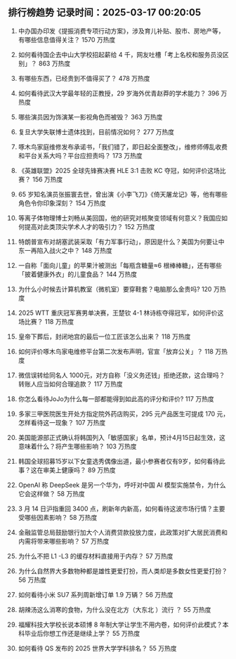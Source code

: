 
## 排行榜趋势 记录时间：2025-03-17 00:20:05
  
  1. 中办国办印发《提振消费专项行动方案》，涉及育儿补贴、股市、房地产等，有哪些信息值得关注？ 1570 万热度
    
  2. 如何看待国企去中山大学校招起薪给 4 千，网友吐槽「考上名校和服务员没区别」？ 863 万热度
    
  3. 有哪些东西，已经贵到不值得买了？ 478 万热度
    
  4. 如何看待武汉大学最年轻的正教授，29 岁海外优青赵莽的学术能力？ 396 万热度
    
  5. 哪些演员因为饰演某一影视角色而被毁？ 363 万热度
    
  6. 复旦大学失联博士遗体找到，目前情况如何？ 277 万热度
    
  7. 啄木鸟家庭维修发布承诺书，「我们错了，即日起全面整改」，维修师傅乱收费和平台关系大吗？平台应担责吗？ 173 万热度
    
  8. 《英雄联盟》2025 全球先锋赛决赛 HLE 3:1 击败 KC 夺冠，如何评价这场比赛？ 156 万热度
    
  9. 65 岁知名演员张振寰去世，曾出演《小李飞刀》《倚天屠龙记》等，他有哪些角色令你印象深刻？ 154 万热度
    
  10. 等离子体物理博士刘畅从美回国，他的研究对核聚变领域有何意义？我国应如何提高对此类顶尖学术人才的吸引力？ 152 万热度
    
  11. 特朗普宣布对胡塞武装采取「有力军事行动」，原因是什么？美国为何要让中东一再陷入战火之中？ 148 万热度
    
  12. 一自称「面向儿童」的苹果汁被测出「每瓶含糖量≈6 根棒棒糖」，还有哪些「披着健康外衣」的儿童食品？ 144 万热度
    
  13. 为什么小时候去计算机教室（微机室）要穿鞋套？电脑那么金贵吗? 120 万热度
    
  14. 2025 WTT 重庆冠军赛男单决赛，王楚钦 4-1 林诗栋夺得冠军，如何评价这场比赛？ 118 万热度
    
  15. 皇帝下葬后，封闭地宫的最后一位工匠该怎么出来？ 118 万热度
    
  16. 如何评价啄木鸟家电维修平台第二次发布声明，官宣「放弃公关」？ 118 万热度
    
  17. 微信误转给同名人 1000元，对方自称「没义务还钱」拒绝还款，这合理吗？转账人应当如何合理追款？ 117 万热度
    
  18. 你怎么看待JoJo为什么每一部都能得到如此高的评分和评价? 117 万热度
    
  19. 多家三甲医院医生开处方指定院外药店购买，295 元产品医生可提成 170 元，怎样看待这一现象？ 107 万热度
    
  20. 美国能源部正式确认将韩国列入「敏感国家」名单，预计4月15日起生效，这意味着什么？将产生哪些影响？ 103 万热度
    
  21. 韩国全球招募15岁以下女童选秀偶像出道，最小参赛者仅有9岁，如何看待此事？这在审美上健康吗？ 89 万热度
    
  22. OpenAI 称 DeepSeek 是另一个华为，呼吁对中国 AI 模型实施禁令，为什么它会这样做？ 58 万热度
    
  23. 3 月 14 日沪指重回 3400 点，刷新年内新高，如何看待这波市场行情？主要受哪些因素影响？ 58 万热度
    
  24. 金融监管总局鼓励银行加大个人消费贷款投放力度，此政策对扩大居民消费和内需将带来哪些影响？ 57 万热度
    
  25. 为什么不把 L1 -L3 的缓存材料直接用于内存？ 57 万热度
    
  26. 为什么自然界大多数物种都是雄性更爱打扮，而人类却是多数女性更爱打扮？ 56 万热度
    
  27. 如何看待小米 SU7 系列周新增订单 1.9 万辆？ 56 万热度
    
  28. 胡辣汤这么消寒的食物，为什么没在北方（大东北 ）流行 ？ 55 万热度
    
  29. 福耀科技大学校长说本硕博 8 年制大学让学生不用内卷，如何评价此模式？本科毕业后你想工作还是继续上学？ 55 万热度
    
  30. 如何看待 QS 发布的 2025 世界大学学科排名？ 55 万热度
    
